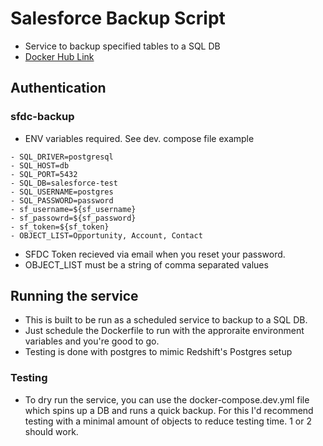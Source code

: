 # Salesforce Backup Script 
- Service to backup specified tables to a SQL DB
- [Docker Hub Link](https://hub.docker.com/repository/docker/jws0094/sfdc-backup/general)

## Authentication 

### sfdc-backup
- ENV variables required. See dev. compose file example
```
- SQL_DRIVER=postgresql
- SQL_HOST=db
- SQL_PORT=5432
- SQL_DB=salesforce-test
- SQL_USERNAME=postgres
- SQL_PASSWORD=password
- sf_username=${sf_username}
- sf_passowrd=${sf_password}
- sf_token=${sf_token}
- OBJECT_LIST=Opportunity, Account, Contact
```
- SFDC Token recieved via email when you reset your password. 
- OBJECT_LIST must be a string of comma separated values

## Running the service
- This is built to be run as a scheduled service to backup to a SQL DB. 
- Just schedule the Dockerfile to run with the approraite environment variables and you're good to go.
- Testing is done with postgres to mimic Redshift's Postgres setup

### Testing
- To dry run the service, you can use the docker-compose.dev.yml file which spins up a DB and runs a quick backup. For this I'd recommend testing with a minimal amount of objects to reduce testing time. 1 or 2 should work. 
